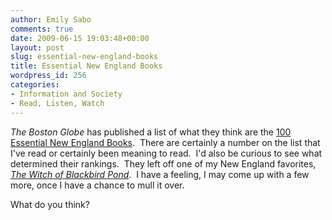 ```yaml
---
author: Emily Sabo
comments: true
date: 2009-06-15 19:03:48+00:00
layout: post
slug: essential-new-england-books
title: Essential New England Books
wordpress_id: 256
categories:
- Information and Society
- Read, Listen, Watch
---
```


_The Boston Globe_ has published a list of what they think are the [100 Essential New England Books](http://www.boston.com/globe/bestofnewengland/books/?sort=ranking&p1=Well_MostPop_Emailed1).  There are certainly a number on the list that I've read or certainly been meaning to read.  I'd also be curious to see what determined their rankings.  They left off one of my New England favorites, _[The Witch of Blackbird Pond](http://nucat.lib.neu.edu/search~S13?/Xwitch+of+blackbird&SORT=D/Xwitch+of+blackbird&SORT=D&SUBKEY=witch%20of%20blackbird/1%2C3%2C3%2CE/frameset&FF=Xwitch+of+blackbird&SORT=D&1%2C1%2C)_.  I have a feeling, I may come up with a few more, once I have a chance to mull it over.

What do you think?
